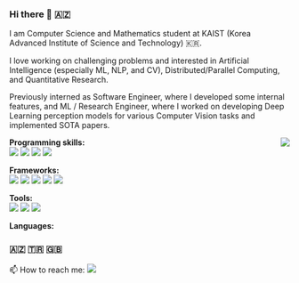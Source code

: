 ### Hi there 👋 :azerbaijan:   

I am Computer Science and Mathematics student at KAIST (Korea Advanced Institute of Science and Technology) :kr:.  

I love working on challenging problems and interested in Artificial Intelligence (especially ML, NLP, and CV), Distributed/Parallel Computing, and Quantitative Research.  

Previously interned as Software Engineer, where I developed some internal features, and ML / Research Engineer, where I worked on developing Deep Learning perception models for various Computer Vision tasks and implemented SOTA papers.  
<!--
**Currently working as:** Research Engineer Intern at [Seoul Robotics](https://www.seoulrobotics.org/).  

**Currently working on:** Computer Vision, Machine Learning, and Graph Theory.  
-->

<a href="#">
<img align="right" src="https://github-readme-stats.vercel.app/api?username=miraliahmadli&show_icons=true&line_height=40&hide_border=true&icon_color=586069&title_color=a0a9af">
</a>

**Programming skills:**  
![](https://img.shields.io/badge/-Python-333?style=flat-square&logo=Python&logoColor=white)
![](https://img.shields.io/badge/-C/C++-c14438?style=flat-square&logo=C&logoColor=fff)
![](https://img.shields.io/badge/-Scala-333?style=flat-square&logo=Scala&logoColor=red)
![](https://img.shields.io/badge/-Javascript-black?style=flat-square&logo=javascript&logoColor=yellow)  

**Frameworks:**  
![](https://img.shields.io/badge/-PyTorch-e34f26?style=flat-square&logo=PyTorch&logoColor=fff)
![](https://img.shields.io/badge/-TensorFlow-yellow?style=flat-square&logo=TensorFlow&logoColor=orange)
![](https://img.shields.io/badge/-Node.js-006400?style=flat-square&logo=node.js&logoColor=white)
![](https://img.shields.io/badge/-Flask-black?style=flat-square&logo=flask&logoColor=white)
![](https://img.shields.io/badge/-Django-006000?style=flat-square&logo=django&logoColor=white)  

**Tools:**  
![](https://img.shields.io/badge/-Git-F05032?style=flat-square&logo=git&logoColor=white)
![](https://img.shields.io/badge/-Linux-FCC624?style=flat-square&logo=linux&logoColor=black)
![](https://img.shields.io/badge/-Docker-2496ED?style=flat-square&logo=docker&logoColor=white)  

**Languages:**   
### :azerbaijan: :tr: :uk:

📫 How to reach me: [![](https://img.icons8.com/metro/26/000000/linkedin.png)](https://www.linkedin.com/in/miraliahmadli/)


<!--
**miraliahmadli/miraliahmadli** is a ✨ _special_ ✨ repository because its `README.md` (this file) appears on your GitHub profile.
[![HitCount](http://hits.dwyl.com/miraliahmadli/miraliahmadli.svg)](http://hits.dwyl.com/miraliahmadli/miraliahmadli)  
![My github stats](https://github-readme-stats.vercel.app/api?username=miraliahmadli&show_icons=true&line_height=40)  

Here are some ideas to get you started:

- 🔭 I’m currently working on ...
- 🌱 I’m currently learning ...
- 👯 I’m looking to collaborate on ...
- 🤔 I’m looking for help with ...
- 💬 Ask me about ...
- 📫 How to reach me: ...
- 😄 Pronouns: ...
- ⚡ Fun fact: ...
-->
